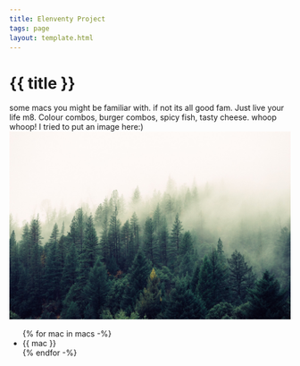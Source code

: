 ```yaml
---
title: Elenventy Project
tags: page
layout: template.html
---
```


# {{ title }}
some macs you might be familiar with. if not its all good fam. Just live your life m8. Colour combos, burger combos, spicy fish, tasty cheese. whoop whoop! I tried to put an image here:)
<img src="tree.jpg">
<div>
    <ul>
        {% for mac in macs -%}
            <li>{{ mac }}</li>
        {% endfor -%}
    </ul>
</div>
